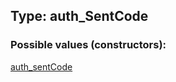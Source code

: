 ## Type: auth\_SentCode  

### Possible values (constructors):

[auth\_sentCode](../constructors/auth\_sentCode.md)  

